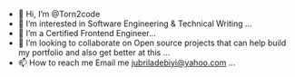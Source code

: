 - 👋 Hi, I’m @Torn2code
- 👀 I’m interested in Software Engineering & Technical Writing  ...
- 🌱 I’m a Certified Frontend Engineer...
- 💞️ I’m looking to collaborate on Open source projects that can help build my portfolio and also get better at this  ...
- 📫 How to reach me Email me jubriladebiyi@yahoo.com ...

<!---
Torn2code/Torn2code is a ✨ special ✨ repository because its `README.md` (this file) appears on your GitHub profile.
You can click the Preview link to take a look at your changes.
--->
